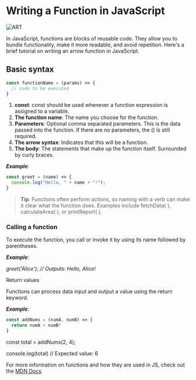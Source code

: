 
# Writing a Function in JavaScript

![ART](https://images.unsplash.com/photo-1722970651121-6a3ea5666ff7?w=800&auto=format&fit=crop&q=60&ixlib=rb-4.0.3&ixid=M3wxMjA3fDB8MHx0b3BpYy1mZWVkfDl8Q0R3dXdYSkFiRXd8fGVufDB8fHx8fA%3D%3D)

In JavaScript, functions are blocks of reusable code. They allow you to bundle functionality, make it more readable, and avoid repetition. Here's a brief tutorial on writing an arrow function in JavaScript.

## Basic syntax

```javascript
const functionName = (params) => {
  // code to be executed
}
```

1. **const**: const should be used whenever a function expression is assigned to a variable.
2. **The function name**: The name you choose for the function.
3. **Parameters**: Optional comma separated parameters. This is the data passed into the function. If there are no parameters, the () is still required.
4. **The arrow syntax**: Indicates that this will be a function.
5. **The body**: The statements that make up the function itself. Surrounded by curly braces.

 ***Example***:

```javascript
const greet = (name) => {
  console.log("Hello, " + name + "!");
}
```

>**Tip**: Functions often perform actions, so naming with a verb can make it clear what the function does. Examples include fetchData( ), calculateArea( ), or printReport( ).

### Calling a function

To execute the function, you call or invoke it by using its name followed by parentheses.

 ***Example***:

*greet('Alice'); // Outputs: Hello, Alice!*

Return values

Functions can process data input and output a value using the return keyword.

 ***Example***:

```javascript
const addNums = (numA, numB) => {
  return numA + numB*
}
```

const total = addNums(2, 4);

console.log(total) // Expected value: 6

For more information on functions and how they are used in JS, check out the [MDN Docs](https://developer.mozilla.org/en-US/docs/Web/JavaScript/Guide/Functions).
